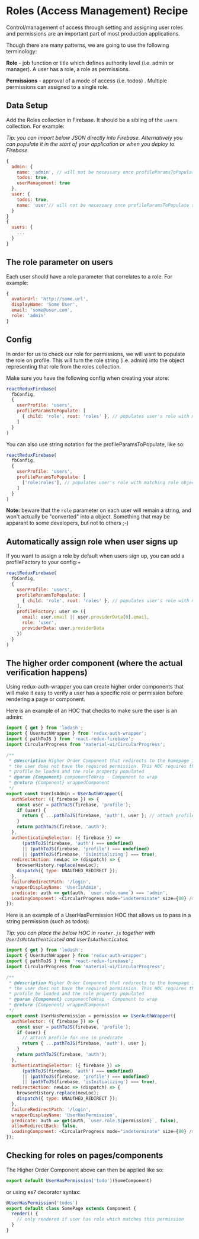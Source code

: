 # Roles (Access Management) Recipe

Control/management of access through setting and assigning user roles and permissions are an important part of most production applications.

Though there are many patterns, we are going to use the following terminology:

**Role** - job function or title which defines authority level (i.e. admin or manager). A user has a role, a role as permissions.

**Permissions** - approval of a mode of access (i.e. todos) . Multiple permissions can assigned to a single role.

## Data Setup

Add the Roles collection in Firebase. It should be a sibling of the `users` collection. For example:

_Tip: you can import below JSON directly into Firebase. Alternatively you can populate it in the start of your application or when you deploy to Firebase._

```js
{
  admin: {
    name: 'admin', // will not be necessary once profileParamsToPopulate supports keyProp
    todos: true,
    userManagement: true
  },
  user: {
    todos: true,
    name: 'user'// will not be necessary once profileParamsToPopulate supports keyProp
  }
}
{
  users: {
    ...
  }
}
```

## The role parameter on users

Each user should have a role parameter that correlates to a role. For example:

```js
{
  avatarUrl: 'http://some.url',
  displayName: 'Some User',
  email: 'some@user.com',
  role: 'admin'
}
```

## Config

In order for us to check our role for permissions, we will want to populate the role on profile. This will turn the role string (i.e. admin) into the object representing that role from the roles collection.

Make sure you have the following config when creating your store:

```js
reactReduxFirebase(
  fbConfig,
  {
    userProfile: 'users',
    profileParamsToPopulate: [
      { child: 'role', root: 'roles' }, // populates user's role with matching role object from roles
    ]
  }
)
```

You can also use string notation for the profileParamsToPopulate, like so:

```js
reactReduxFirebase(
  fbConfig,
  {
    userProfile: 'users',
    profileParamsToPopulate: [
      ['role:roles'], // populates user's role with matching role object from roles
    ]
  }
)
```

**Note:** beware that the `role` parameter on each user will remain a string, and won't actually be "converted" into a object. Something that may be apparant to some developers, but not to others ;-)

## Automatically assign role when user signs up

If you want to assign a role by default when users sign up, you can add a profileFactory to your config:+

```js
reactReduxFirebase(
  fbConfig,
  {
    userProfile: 'users',
    profileParamsToPopulate: [
      { child: 'role', root: 'roles' }, // populates user's role with matching role object from roles
    ],
    profileFactory: user => ({
      email: user.email || user.providerData[0].email,
      role: 'user',
      providerData: user.providerData
    })
  }
)
```

## The higher order component (where the actual verification happens)

Using redux-auth-wrapper you can create higher order components that will make it easy to verify a user has a specific role or permission before rendering a page or component.

Here is an example of an HOC that checks to make sure the user is an admin:

```js
import { get } from 'lodash';
import { UserAuthWrapper } from 'redux-auth-wrapper';
import { pathToJS } from 'react-redux-firebase';
import CircularProgress from 'material-ui/CircularProgress';

/**
 * @description Higher Order Component that redirects to the homepage if
 * the user does not have the required permission. This HOC requires that the user
 * profile be loaded and the role property populated
 * @param {Component} componentToWrap - Component to wrap
 * @return {Component} wrappedComponent
 */
export const UserIsAdmin = UserAuthWrapper({
  authSelector: ({ firebase }) => {
    const user = pathToJS(firebase, 'profile');
    if (user) {
      return { ...pathToJS(firebase, 'auth'), user }; // attach profile for use in predicate
    }
    return pathToJS(firebase, 'auth');
  },
  authenticatingSelector: ({ firebase }) =>
      (pathToJS(firebase, 'auth') === undefined)
      || (pathToJS(firebase, 'profile') === undefined)
      || (pathToJS(firebase, 'isInitializing') === true),
  redirectAction: newLoc => (dispatch) => {
    browserHistory.replace(newLoc);
    dispatch({ type: UNAUTHED_REDIRECT });
  },
  failureRedirectPath: '/login',
  wrapperDisplayName: 'UserIsAdmin',
  predicate: auth => get(auth, `user.role.name`) === 'admin',
  LoadingComponent: <CircularProgress mode="indeterminate" size={80} />,
});
```

Here is an example of a UserHasPermission HOC that allows us to pass in a string permission (such as todos):

_Tip: you can place the below HOC in `router.js` together with `UserIsNotAuthenticated` and `UserIsAuthenticated`._

```js
import { get } from 'lodash';
import { UserAuthWrapper } from 'redux-auth-wrapper';
import { pathToJS } from 'react-redux-firebase';
import CircularProgress from 'material-ui/CircularProgress';

/**
 * @description Higher Order Component that redirects to the homepage if
 * the user does not have the required permission. This HOC requires that the user
 * profile be loaded and the role property populated
 * @param {Component} componentToWrap - Component to wrap
 * @return {Component} wrappedComponent
 */
export const UserHasPermission = permission => UserAuthWrapper({
  authSelector: ({ firebase }) => {
    const user = pathToJS(firebase, 'profile');
    if (user) {
      // attach profile for use in predicate
      return { ...pathToJS(firebase, 'auth'), user };
    }
    return pathToJS(firebase, 'auth');
  },
  authenticatingSelector: ({ firebase }) =>
      (pathToJS(firebase, 'auth') === undefined)
      || (pathToJS(firebase, 'profile') === undefined)
      || (pathToJS(firebase, 'isInitializing') === true),
  redirectAction: newLoc => (dispatch) => {
    browserHistory.replace(newLoc);
    dispatch({ type: UNAUTHED_REDIRECT });
  },
  failureRedirectPath: '/login',
  wrapperDisplayName: 'UserHasPermission',
  predicate: auth => get(auth, `user.role.${permission}`, false),
  allowRedirectBack: false,
  LoadingComponent: <CircularProgress mode="indeterminate" size={80} />,
});
```


## Checking for roles on pages/components

The Higher Order Component above can then be applied like so:

```js
export default UserHasPermission('todo')(SomeComponent)
```

or using es7 decorator syntax:

```js
@UserHasPermission('todos')
export default class SomePage extends Component {
  render() {
    // only rendered if user has role which matches this permission
  }
}
```
